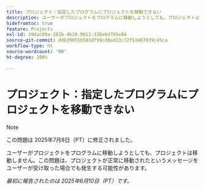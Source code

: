 ```yaml
---
title: プロジェクト：指定したプログラムにプロジェクトを移動できない
description: ユーザーがプロジェクトをプログラムに移動しようとしても、プロジェクトは移動しません。この問題は、プロジェクトが正常に移動されたというメッセージをユーザーが受け取った場合でも発生する可能性があります。
hidefromtoc: true
feature: Projects
exl-id: 39dac09a-283b-4b20-9012-326e6d7b5e84
source-git-commit: ddb39855b501df99cd0ad13c72f53487839c45ca
workflow-type: ht
source-wordcount: '90'
ht-degree: 100%

---
```


# プロジェクト：指定したプログラムにプロジェクトを移動できない

>[!NOTE]
>
>この問題は 2025年7月8日（PT）に修正されました。

ユーザーがプロジェクトをプログラムに移動しようとしても、プロジェクトは移動しません。この問題は、プロジェクトが正常に移動されたというメッセージをユーザーが受け取った場合でも発生する可能性があります。

_最初に報告されたのは 2025年6月10日（PT）です。_
